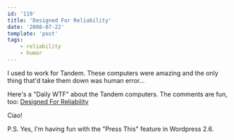 ```yaml
---
id: '119'
title: 'Designed For Reliability'
date: '2008-07-22'
template: 'post'
tags:
    - reliability
    - humor
---
```


I used to work for Tandem. These computers were amazing and the only thing
that'd take them down was human error...

Here's a "Daily WTF" about the Tandem computers. The comments are fun, too:
[Designed For Reliability](http://thedailywtf.com/Articles/Designed-For-Reliability.aspx)

Ciao!

P.S. Yes, I'm having fun with the "Press This" feature in Wordpress 2.6.

<!-- more -->
